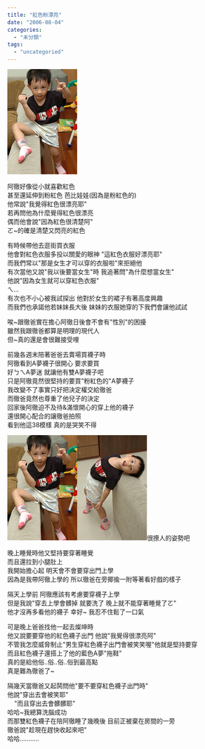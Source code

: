 ```yaml
---
title: "紅色粉漂亮"
date: "2006-08-04"
categories: 
  - "未分類"
tags: 
  - "uncategoried"
---
```


![](images/200167574_282ab94f33_m.jpg)

阿徹好像從小就喜歡紅色  
甚至還延伸到粉紅色 芭比娃娃(因為是粉紅色的)  
他常說"我覺得紅色很漂亮耶"  
若再問他為什麼覺得紅色很漂亮  
偶而他會說"因為紅色很清楚阿"  
ㄛ~的確是清楚又閃亮的紅色

有時候帶他去逛街買衣服  
他會對紅色衣服多投以關愛的眼神 "這紅色衣服好漂亮耶"  
而我們常以"那是女生才可以穿的衣服啦"來拒絕他  
有次當他又說"我以後要當女生"時 我追著問"為什麼想當女生"  
他說"因為女生就可以穿紅色衣服"  
ㄟ...  
有次也不小心被我試探出 他對於女生的裙子有著高度興趣  
而我們也承諾他若妹妹長大後 妹妹的衣服她穿的下我們會讓他試試

唉~跟徹爸實在擔心阿徹日後會不會有"性別"的困擾  
雖然我跟徹爸都算是明理的現代人  
但~真的還是會很難接受哩

前幾各週末陪著爸爸去賣場買襪子時  
阿徹看到A夢襪子很開心 要求要買  
好ㄅㄟA夢迷 就讓他有雙A夢襪子吧  
只是阿徹竟然很堅持的要買"粉紅色的"A夢襪子  
我改變不了事實只好把決定權交給徹爸  
而徹爸竟然也尊重了他兒子的決定  
回家後阿徹迫不及待&滿懷開心的穿上他的襪子  
還很開心配合的讓徹爸拍照  
看到他這38模樣 真的是哭笑不得

![](images/200167574_282ab94f33_m.jpg)![](images/200167608_e0efbfbaa2_m.jpg)很撩人的姿勢吧

晚上睡覺時他又堅持要穿著睡覺  
而且還拉到小腿肚上  
我開始擔心起 明天會不會要穿出門上學  
因為是我帶阿徹上學的 所以徹爸在旁揶揄一附等著看好戲的樣子

隔天上學前 阿徹應該有考慮要穿襪子上學  
但是我說"穿去上學會髒掉 就要洗了 晚上就不能穿著睡覺了ㄛ"  
他才沒再多看他的襪子 幸好~ 我忍不住鬆了一口氣

可是晚上爸爸找他一起去燦坤時  
他又說要要穿他的紅色襪子出門 他說"我覺得很漂亮阿"  
不管我怎麼威脅制止"男生穿紅色襪子出門會被笑笑喔"他就是堅持要穿  
而且紅色襪子還搭上了他的藍色A夢"拖鞋"  
真的是給他俗..俗..俗..俗到最高點  
真是難為徹爸了~

隔幾天當徹爸又起鬨問他"要不要穿紅色襪子出門時"  
他說"穿出去會被笑耶"  
    "而且穿出去會髒髒耶"  
哈哈~我總算洗腦成功  
而那雙紅色襪子在陪阿徹睡了幾晚後 目前正被棄在房間的一旁  
徹爸說"趁現在趕快收起來吧"  
哈哈...........
